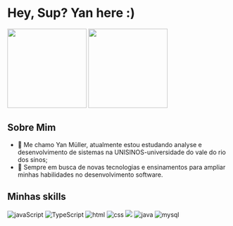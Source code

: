 # Hey, Sup? Yan here :)

<div>
  <img height=180px src="https://github-readme-stats.vercel.app/api?username=yanmullerwk&show_icons=true&theme=gruvbox&include_all_commits=true">
  <img height=180px src="https://github-readme-stats.vercel.app/api/top-langs/?username=yanmullerwk&layout=compact&theme=gruvbox&langs_count=10">
</div>

## Sobre Mim

- 🧐 Me chamo Yan Müller, atualmente estou estudando analyse e desenvolvimento de sistemas na UNISINOS-universidade do vale do rio dos sinos;
- 👾 Sempre em busca de novas tecnologias e ensinamentos para ampliar minhas habilidades no desenvolvimento software.

## Minhas skills
<div>
  
  <img  src="https://img.shields.io/badge/JavaScript-F7DF1E?style=for-the-badge&logo=javascript&logoColor=black" alt="javaScript"/>
  <img  src="https://img.shields.io/badge/TypeScript-007ACC?style=for-the-badge&logo=typescript&logoColor=white"alt="TypeScript" />
  <img  src="https://img.shields.io/badge/HTML5-E34F26?style=for-the-badge&logo=html5&logoColor=white" alt="html" />
  <img  src="https://img.shields.io/badge/CSS3-1572B6?style=for-the-badge&logo=css3&logoColor=white" alt="css" />
  <img src="https://img.shields.io/badge/React_Native-20232A?style=for-the-badge&logo=react&logoColor=61DAFB"/>
  <img src="https://img.shields.io/badge/Java-ED8B00?style=for-the-badge&logo=openjdk&logoColor=white" alt="java"/>
  <img  src="https://img.shields.io/badge/MySQL-00000F?style=for-the-badge&logo=mysql&logoColor=white" alt="mysql"/>
</div>

      
